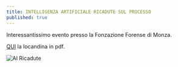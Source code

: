 ```yaml
---
title: INTELLIGENZA ARTIFICIALE RICADUTE SUL PROCESSO
published: true
---
```

Interessantissimo evento presso la Fonzazione Forense di Monza.

[QUI](https://github.com/rosariomoscato/rosariomoscato.github.io/blob/gh-pages/img/IA%20e%20ricadute.pdf "Locandina Monza") la locandina in pdf.

![AI Ricadute]({{site.baseurl}}/img/AI_ricadute.png)

